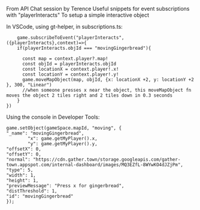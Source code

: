 From API Chat session 
by Terence
Useful snippets for event subscriptions with "playerInteracts"
To setup a simple interactive object

In VSCode, using gt-helper, in subscriptions.ts:

        game.subscribeToEvent("playerInteracts",({playerInteracts},context)=>{
        if(playerInteracts.objId === "movingGingerbread"){

          const map = context.player?.map!
          const objId = playerInteracts.objId
          const locationX = context.player!.x!
          const locationY = context.player!.y!
          game.moveMapObject(map, objId, {x: locationX +2, y: locationY +2 }, 300, "Linear")
          //when someone presses x near the object, this moveMapObject fn moves the object 2 tiles right and 2 tiles down in 0.3 seconds
        }
    })

Using the console in Developer Tools:

    game.setObject(gameSpace.mapId, "moving", {
    "_name": "movingGingerbread",
            "x": game.getMyPlayer().x,
            "y": game.getMyPlayer().y,
    "offsetX": 0,
    "offsetY": 0,
    "normal": "https://cdn.gather.town/storage.googleapis.com/gather-town.appspot.com/internal-dashboard/images/MQ3EZfL-8WYwKO4dJZjPm",
    "type": 5,
    "width": 1,
    "height": 1,
    "previewMessage": "Press x for gingerbread",
    "distThreshold": 1,
    "id": "movingGingerbread"
    });
